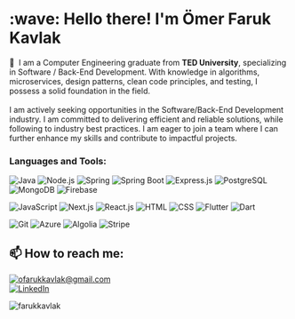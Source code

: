 <h1 align="left" id="farukkavlak-title">:wave: Hello there! I'm Ömer Faruk Kavlak</h1>

:office: &nbsp;I am a Computer Engineering graduate from **TED University**, specializing in Software / Back-End Development. With knowledge in algorithms, microservices, design patterns, clean code principles, and testing, I possess a solid foundation in the field. </br></br>
I am actively seeking opportunities in the Software/Back-End Development industry. I am committed to delivering efficient and reliable solutions, while following to industry best practices. I am eager to join a team where I can further enhance my skills and contribute to impactful projects.


<h3 align="left">Languages and Tools:</h3>

![Java][java]
![Node.js][node-js]
![Spring][spring]
![Spring Boot][spring-boot]
![Express.js][express-js]
![PostgreSQL][postgre]
![MongoDB][mongodb]
![Firebase][firebase]

![JavaScript][javascript]
![Next.js][next-js]
![React.js][react-js]
![HTML][html]
![CSS][css]
![Flutter][flutter]
![Dart][dart]

![Git][git]
![Azure][azure]
![Algolia][algolia]
![Stripe][stripe]


<h2>📫 How to reach me:</h2>

<a href="mailto:ofarukkavlak@gmail.com">![ofarukkavlak@gmail.com](https://img.shields.io/badge/Gmail-D14836?style=for-the-badge&logo=gmail&logoColor=white)</a> <br>
<a href="https://www.linkedin.com/in/ömerfarukkavlak/">![LinkedIn](https://img.shields.io/badge/LinkedIn-0077B5?style=for-the-badge&logo=linkedin&logoColor=white)</a>

<p><img align="left" src="https://github-readme-stats.vercel.app/api/top-langs?username=farukkavlak&show_icons=true&locale=en&layout=compact" alt="farukkavlak" /></p>


<!-- Badge Links -->
[java]: https://img.shields.io/badge/java-%23ED8B00.svg?style=for-the-badge&logo=openjdk&logoColor=white
[node-js]: https://img.shields.io/badge/Node.js-43853D?style=for-the-badge&logo=node.js&logoColor=white
[spring]: https://img.shields.io/badge/Spring-6DB33F?style=for-the-badge&logo=spring&logoColor=white
[spring-boot]: https://camo.githubusercontent.com/7d798ede2233b56431e6707226c348f5bc3d7a7151ca81db74717eed3f5b53f9/68747470733a2f2f696d672e736869656c64732e696f2f7374617469632f76313f7374796c653d666f722d7468652d6261646765266d6573736167653d537072696e672b426f6f7426636f6c6f723d364442333346266c6f676f3d537072696e672b426f6f74266c6f676f436f6c6f723d464646464646266c6162656c3d
[express-js]: https://img.shields.io/badge/Express.js-404D59?style=for-the-badge
[postgre]: https://img.shields.io/badge/PostgreSQL-316192?style=for-the-badge&logo=postgresql&logoColor=white
[mongodb]: https://img.shields.io/badge/MongoDB-4EA94B?style=for-the-badge&logo=mongodb&logoColor=white
[firebase]: https://img.shields.io/badge/firebase-%23039BE5.svg?style=for-the-badge&logo=firebase
[javascript]: https://img.shields.io/badge/JavaScript-F7DF1E?style=for-the-badge&logo=javascript&logoColor=black
[next-js]: https://img.shields.io/badge/next.js-000000?style=for-the-badge&logo=nextdotjs&logoColor=white
[react-js]: https://img.shields.io/badge/-ReactJs-61DAFB?logo=react&logoColor=white&style=for-the-badge
[html]: https://img.shields.io/badge/HTML-239120?style=for-the-badge&logo=html5&logoColor=white
[css]: https://img.shields.io/badge/CSS-239120?&style=for-the-badge&logo=css3&logoColor=white
[git]: https://img.shields.io/badge/GIT-E44C30?style=for-the-badge&logo=git&logoColor=white
[azure]: https://img.shields.io/badge/Microsoft_Azure-0089D6?style=for-the-badge&logo=microsoft-azure&logoColor=white
[flutter]: https://img.shields.io/badge/Flutter-02569B?style=for-the-badge&logo=flutter&logoColor=white
[dart]: https://img.shields.io/badge/Dart-0175C2?style=for-the-badge&logo=dart&logoColor=white
[algolia]: https://camo.githubusercontent.com/d6354ba646d1cb1324c70b206bada01451289e2ee6f427350dee4ce1fdc33aba/68747470733a2f2f696d672e736869656c64732e696f2f7374617469632f76313f7374796c653d666f722d7468652d6261646765266d6573736167653d416c676f6c696126636f6c6f723d303033444646266c6f676f3d416c676f6c6961266c6f676f436f6c6f723d464646464646266c6162656c3d
[stripe]: https://img.shields.io/badge/Stripe-626CD9?style=for-the-badge&logo=Stripe&logoColor=white



